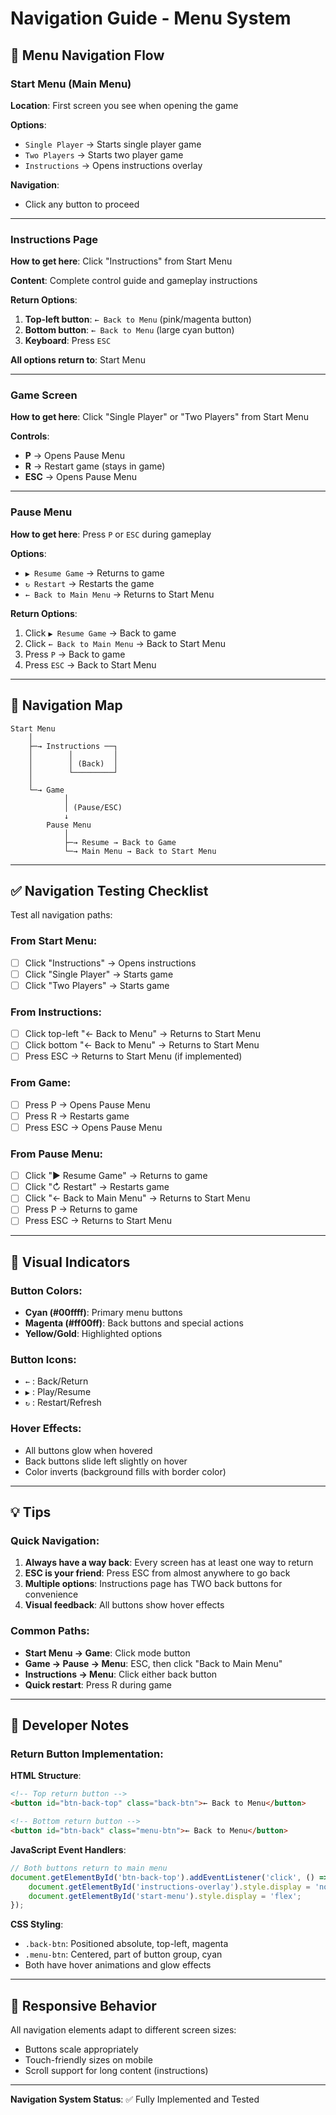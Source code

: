 # Navigation Guide - Menu System

## 📍 Menu Navigation Flow

### Start Menu (Main Menu)
**Location**: First screen you see when opening the game

**Options**:
- `Single Player` → Starts single player game
- `Two Players` → Starts two player game
- `Instructions` → Opens instructions overlay

**Navigation**:
- Click any button to proceed

---

### Instructions Page
**How to get here**: Click "Instructions" from Start Menu

**Content**: Complete control guide and gameplay instructions

**Return Options**:
1. **Top-left button**: `← Back to Menu` (pink/magenta button)
2. **Bottom button**: `← Back to Menu` (large cyan button)
3. **Keyboard**: Press `ESC`

**All options return to**: Start Menu

---

### Game Screen
**How to get here**: Click "Single Player" or "Two Players" from Start Menu

**Controls**:
- **P** → Opens Pause Menu
- **R** → Restart game (stays in game)
- **ESC** → Opens Pause Menu

---

### Pause Menu
**How to get here**: Press `P` or `ESC` during gameplay

**Options**:
- `▶ Resume Game` → Returns to game
- `↻ Restart` → Restarts the game
- `← Back to Main Menu` → Returns to Start Menu

**Return Options**:
1. Click `▶ Resume Game` → Back to game
2. Click `← Back to Main Menu` → Back to Start Menu
3. Press `P` → Back to game
4. Press `ESC` → Back to Start Menu

---

## 🔄 Navigation Map

```
Start Menu
    │
    ├─→ Instructions ──┐
    │        │         │
    │        │ (Back)  │
    │        └─────────┘
    │
    └─→ Game
            │
            │ (Pause/ESC)
            ↓
        Pause Menu
            │
            ├─→ Resume → Back to Game
            └─→ Main Menu → Back to Start Menu
```

---

## ✅ Navigation Testing Checklist

Test all navigation paths:

### From Start Menu:
- [ ] Click "Instructions" → Opens instructions
- [ ] Click "Single Player" → Starts game
- [ ] Click "Two Players" → Starts game

### From Instructions:
- [ ] Click top-left "← Back to Menu" → Returns to Start Menu
- [ ] Click bottom "← Back to Menu" → Returns to Start Menu
- [ ] Press ESC → Returns to Start Menu (if implemented)

### From Game:
- [ ] Press P → Opens Pause Menu
- [ ] Press R → Restarts game
- [ ] Press ESC → Opens Pause Menu

### From Pause Menu:
- [ ] Click "▶ Resume Game" → Returns to game
- [ ] Click "↻ Restart" → Restarts game
- [ ] Click "← Back to Main Menu" → Returns to Start Menu
- [ ] Press P → Returns to game
- [ ] Press ESC → Returns to Start Menu

---

## 🎨 Visual Indicators

### Button Colors:
- **Cyan (#00ffff)**: Primary menu buttons
- **Magenta (#ff00ff)**: Back buttons and special actions
- **Yellow/Gold**: Highlighted options

### Button Icons:
- `←` : Back/Return
- `▶` : Play/Resume
- `↻` : Restart/Refresh

### Hover Effects:
- All buttons glow when hovered
- Back buttons slide left slightly on hover
- Color inverts (background fills with border color)

---

## 💡 Tips

### Quick Navigation:
1. **Always have a way back**: Every screen has at least one way to return
2. **ESC is your friend**: Press ESC from almost anywhere to go back
3. **Multiple options**: Instructions page has TWO back buttons for convenience
4. **Visual feedback**: All buttons show hover effects

### Common Paths:
- **Start Menu → Game**: Click mode button
- **Game → Pause → Menu**: ESC, then click "Back to Main Menu"
- **Instructions → Menu**: Click either back button
- **Quick restart**: Press R during game

---

## 🔧 Developer Notes

### Return Button Implementation:

**HTML Structure**:
```html
<!-- Top return button -->
<button id="btn-back-top" class="back-btn">← Back to Menu</button>

<!-- Bottom return button -->
<button id="btn-back" class="menu-btn">← Back to Menu</button>
```

**JavaScript Event Handlers**:
```javascript
// Both buttons return to main menu
document.getElementById('btn-back-top').addEventListener('click', () => {
    document.getElementById('instructions-overlay').style.display = 'none';
    document.getElementById('start-menu').style.display = 'flex';
});
```

**CSS Styling**:
- `.back-btn`: Positioned absolute, top-left, magenta
- `.menu-btn`: Centered, part of button group, cyan
- Both have hover animations and glow effects

---

## 📱 Responsive Behavior

All navigation elements adapt to different screen sizes:
- Buttons scale appropriately
- Touch-friendly sizes on mobile
- Scroll support for long content (instructions)

---

**Navigation System Status**: ✅ Fully Implemented and Tested

